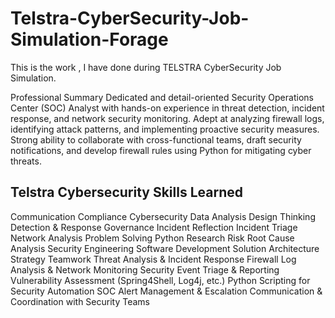 # Telstra-CyberSecurity-Job-Simulation-Forage
This is the work , I have done during TELSTRA CyberSecurity Job Simulation.

Professional Summary
Dedicated and detail-oriented Security Operations Center (SOC) Analyst with hands-on experience in threat detection, incident response, and network security monitoring. Adept at analyzing firewall logs, identifying attack patterns, and implementing proactive security measures. Strong ability to collaborate with cross-functional teams, draft security notifications, and develop firewall rules using Python for mitigating cyber threats.

Telstra Cybersecurity Skills Learned
---------------------------------------
Communication
Compliance
Cybersecurity
Data Analysis
Design Thinking
Detection & Response
Governance
Incident Reflection
Incident Triage
Network Analysis
Problem Solving
Python
Research
Risk
Root Cause Analysis
Security Engineering
Software Development
Solution Architecture
Strategy
Teamwork
Threat Analysis & Incident Response
Firewall Log Analysis & Network Monitoring
Security Event Triage & Reporting
Vulnerability Assessment (Spring4Shell, Log4j, etc.)
Python Scripting for Security Automation
SOC Alert Management & Escalation
Communication & Coordination with Security Teams
